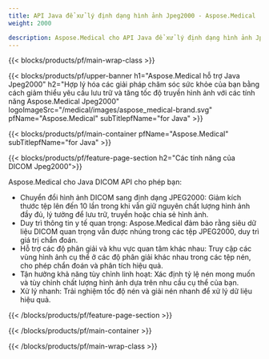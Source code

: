 ```yaml
---
title: API Java để xử lý định dạng hình ảnh Jpeg2000 - Aspose.Medical
weight: 2000

description: Aspose.Medical cho API Java để xử lý định dạng hình ảnh Jpeg2000
---
```


{{< blocks/products/pf/main-wrap-class >}}

{{< blocks/products/pf/upper-banner h1="Aspose.Medical hỗ trợ Java Jpeg2000" h2="Hợp lý hóa các giải pháp chăm sóc sức khỏe của bạn bằng cách giảm thiểu yêu cầu lưu trữ và tăng tốc độ truyền hình ảnh với các tính năng Aspose.Medical Jpeg2000" logoImageSrc="/medical/images/aspose_medical-brand.svg" pfName="Aspose.Medical" subTitlepfName="for Java" >}}

{{< blocks/products/pf/main-container pfName="Aspose.Medical" subTitlepfName="for Java" >}}

{{< blocks/products/pf/feature-page-section h2="Các tính năng của DICOM Jpeg2000">}}

<p>Aspose.Medical cho Java DICOM API cho phép bạn:</p>

<ul>
<li>Chuyển đổi hình ảnh DICOM sang định dạng JPEG2000: Giảm kích thước tệp lên đến 10 lần trong khi vẫn giữ nguyên chất lượng hình ảnh đầy đủ, lý tưởng để lưu trữ, truyền hoặc chia sẻ hình ảnh.</li>
<li>Duy trì thông tin y tế quan trọng: Aspose.Medical đảm bảo rằng siêu dữ liệu DICOM quan trọng vẫn được nhúng trong các tệp JPEG2000, duy trì giá trị chẩn đoán.</li>
<li>Hỗ trợ các độ phân giải và khu vực quan tâm khác nhau: Truy cập các vùng hình ảnh cụ thể ở các độ phân giải khác nhau trong các tệp nén, cho phép chẩn đoán và phân tích hiệu quả.</li>
<li>Tận hưởng khả năng tùy chỉnh linh hoạt: Xác định tỷ lệ nén mong muốn và tùy chỉnh chất lượng hình ảnh dựa trên nhu cầu cụ thể của bạn.</li>
<li>Xử lý nhanh: Trải nghiệm tốc độ nén và giải nén nhanh để xử lý dữ liệu hiệu quả.</li>
</ul>

{{< /blocks/products/pf/feature-page-section >}}

{{< /blocks/products/pf/main-container >}}

{{< /blocks/products/pf/main-wrap-class >}}